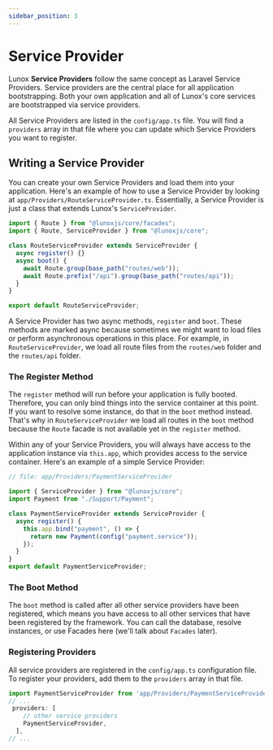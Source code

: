```yaml
---
sidebar_position: 3
---
```


# Service Provider

Lunox **Service Providers** follow the same concept as Laravel Service Providers. Service providers are the central place for all application bootstrapping. Both your own application and all of Lunox's core services are bootstrapped via service providers.

All Service Providers are listed in the `config/app.ts` file. You will find a `providers` array in that file where you can update which Service Providers you want to register.

## Writing a Service Provider

You can create your own Service Providers and load them into your application. Here's an example of how to use a Service Provider by looking at `app/Providers/RouteServiceProvider.ts`. Essentially, a Service Provider is just a class that extends Lunox's `ServiceProvider`.

```ts
import { Route } from "@lunoxjs/core/facades";
import { Route, ServiceProvider } from "@lunoxjs/core";

class RouteServiceProvider extends ServiceProvider {
  async register() {}
  async boot() {
    await Route.group(base_path("routes/web"));
    await Route.prefix("/api").group(base_path("routes/api"));
  }
}

export default RouteServiceProvider;
```

A Service Provider has two async methods, `register` and `boot`. These methods are marked async because sometimes we might want to load files or perform asynchronous operations in this place. For example, in `RouteServiceProvider`, we load all route files from the `routes/web` folder and the `routes/api` folder.

### The Register Method

The `register` method will run before your application is fully booted. Therefore, you can only bind things into the service container at this point. If you want to resolve some instance, do that in the `boot` method instead. That's why in `RouteServiceProvider` we load all routes in the `boot` method because the `Route` facade is not available yet in the `register` method.

Within any of your Service Providers, you will always have access to the application instance via `this.app`, which provides access to the service container. Here's an example of a simple Service Provider:

```ts
// file: app/Providers/PaymentServiceProvider

import { ServiceProvider } from "@lunoxjs/core";
import Payment from "./Support/Payment";

class PaymentServiceProvider extends ServiceProvider {
  async register() {
    this.app.bind("payment", () => {
      return new Payment(config("payment.service"));
    });
  }
}
export default PaymentServiceProvider;
```

### The Boot Method

The `boot` method is called after all other service providers have been registered, which means you have access to all other services that have been registered by the framework. You can call the database, resolve instances, or use Facades here (we'll talk about `Facades` later).

### Registering Providers

All service providers are registered in the `config/app.ts` configuration file. To register your providers, add them to the `providers` array in that file.

```ts
import PaymentServiceProvider from 'app/Providers/PaymentServiceProvider';
// ...
 providers: [
    // other service providers
    PaymentServiceProvider,
  ],
// ...
```
